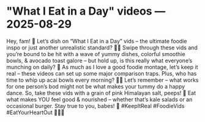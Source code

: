 # "What I Eat in a Day" videos — 2025-08-29

Hey, fam! 🌟 Let’s dish on “What I Eat in a Day” vids – the ultimate foodie inspo or just another unrealistic standard? 💁‍♀️ Swipe through these vids and you’re bound to be hit with a wave of yummy dishes, colorful smoothie bowls, & avocado toast galore – but hold up, is this really what everyone’s munching on daily? 🤔 As much as I love a good foodie montage, let’s keep it real – these videos can set up some major comparison traps. Plus, who has time to whip up acai bowls every morning? 🤷‍♀️ Let’s remember – what works for one person’s bod might not be what makes your tummy do a happy dance. So, take these vids with a grain of pink Himalayan salt, peeps! 🧂 Eat what makes YOU feel good & nourished – whether that’s kale salads or an occasional burger. Stay true to you, babes! 💖 #KeepItReal #FoodieVids #EatYourHeartOut 🍔🥗🍓